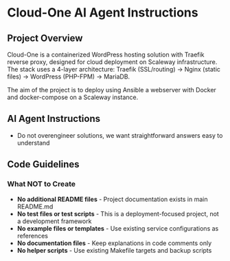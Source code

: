 # Cloud-One AI Agent Instructions

## Project Overview
Cloud-One is a containerized WordPress hosting solution with Traefik reverse proxy, designed for cloud deployment on Scaleway infrastructure. The stack uses a 4-layer architecture: Traefik (SSL/routing) → Nginx (static files) → WordPress (PHP-FPM) → MariaDB.

The aim of the project is to deploy using Ansible a webserver with Docker and docker-compose on a Scaleway instance.

## AI Agent Instructions

- Do not overengineer solutions, we want straightforward answers easy to understand

## Code Guidelines

### What NOT to Create
- **No additional README files** - Project documentation exists in main README.md
- **No test files or test scripts** - This is a deployment-focused project, not a development framework
- **No example files or templates** - Use existing service configurations as references
- **No documentation files** - Keep explanations in code comments only
- **No helper scripts** - Use existing Makefile targets and backup scripts
